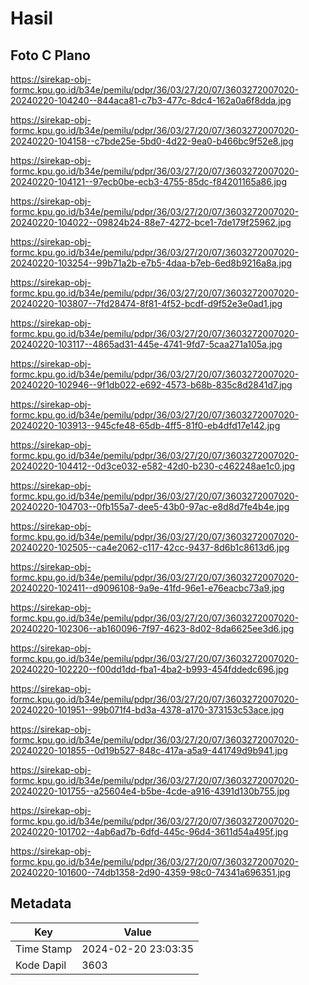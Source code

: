 # Hasil

## Foto C Plano

https://sirekap-obj-formc.kpu.go.id/b34e/pemilu/pdpr/36/03/27/20/07/3603272007020-20240220-104240--844aca81-c7b3-477c-8dc4-162a0a6f8dda.jpg

https://sirekap-obj-formc.kpu.go.id/b34e/pemilu/pdpr/36/03/27/20/07/3603272007020-20240220-104158--c7bde25e-5bd0-4d22-9ea0-b466bc9f52e8.jpg

https://sirekap-obj-formc.kpu.go.id/b34e/pemilu/pdpr/36/03/27/20/07/3603272007020-20240220-104121--97ecb0be-ecb3-4755-85dc-f84201165a86.jpg

https://sirekap-obj-formc.kpu.go.id/b34e/pemilu/pdpr/36/03/27/20/07/3603272007020-20240220-104022--09824b24-88e7-4272-bce1-7de179f25962.jpg

https://sirekap-obj-formc.kpu.go.id/b34e/pemilu/pdpr/36/03/27/20/07/3603272007020-20240220-103254--99b71a2b-e7b5-4daa-b7eb-6ed8b9216a8a.jpg

https://sirekap-obj-formc.kpu.go.id/b34e/pemilu/pdpr/36/03/27/20/07/3603272007020-20240220-103807--7fd28474-8f81-4f52-bcdf-d9f52e3e0ad1.jpg

https://sirekap-obj-formc.kpu.go.id/b34e/pemilu/pdpr/36/03/27/20/07/3603272007020-20240220-103117--4865ad31-445e-4741-9fd7-5caa271a105a.jpg

https://sirekap-obj-formc.kpu.go.id/b34e/pemilu/pdpr/36/03/27/20/07/3603272007020-20240220-102946--9f1db022-e692-4573-b68b-835c8d2841d7.jpg

https://sirekap-obj-formc.kpu.go.id/b34e/pemilu/pdpr/36/03/27/20/07/3603272007020-20240220-103913--945cfe48-65db-4ff5-81f0-eb4dfd17e142.jpg

https://sirekap-obj-formc.kpu.go.id/b34e/pemilu/pdpr/36/03/27/20/07/3603272007020-20240220-104412--0d3ce032-e582-42d0-b230-c462248ae1c0.jpg

https://sirekap-obj-formc.kpu.go.id/b34e/pemilu/pdpr/36/03/27/20/07/3603272007020-20240220-104703--0fb155a7-dee5-43b0-97ac-e8d8d7fe4b4e.jpg

https://sirekap-obj-formc.kpu.go.id/b34e/pemilu/pdpr/36/03/27/20/07/3603272007020-20240220-102505--ca4e2062-c117-42cc-9437-8d6b1c8613d6.jpg

https://sirekap-obj-formc.kpu.go.id/b34e/pemilu/pdpr/36/03/27/20/07/3603272007020-20240220-102411--d9096108-9a9e-41fd-96e1-e76eacbc73a9.jpg

https://sirekap-obj-formc.kpu.go.id/b34e/pemilu/pdpr/36/03/27/20/07/3603272007020-20240220-102306--ab160096-7f97-4623-8d02-8da6625ee3d6.jpg

https://sirekap-obj-formc.kpu.go.id/b34e/pemilu/pdpr/36/03/27/20/07/3603272007020-20240220-102220--f00dd1dd-fba1-4ba2-b993-454fddedc696.jpg

https://sirekap-obj-formc.kpu.go.id/b34e/pemilu/pdpr/36/03/27/20/07/3603272007020-20240220-101951--99b071f4-bd3a-4378-a170-373153c53ace.jpg

https://sirekap-obj-formc.kpu.go.id/b34e/pemilu/pdpr/36/03/27/20/07/3603272007020-20240220-101855--0d19b527-848c-417a-a5a9-441749d9b941.jpg

https://sirekap-obj-formc.kpu.go.id/b34e/pemilu/pdpr/36/03/27/20/07/3603272007020-20240220-101755--a25604e4-b5be-4cde-a916-4391d130b755.jpg

https://sirekap-obj-formc.kpu.go.id/b34e/pemilu/pdpr/36/03/27/20/07/3603272007020-20240220-101702--4ab6ad7b-6dfd-445c-96d4-3611d54a495f.jpg

https://sirekap-obj-formc.kpu.go.id/b34e/pemilu/pdpr/36/03/27/20/07/3603272007020-20240220-101600--74db1358-2d90-4359-98c0-74341a696351.jpg


## Metadata

| Key        | Value               |
| ---------- | ------------------- |
| Time Stamp | 2024-02-20 23:03:35 |
| Kode Dapil | 3603                |



